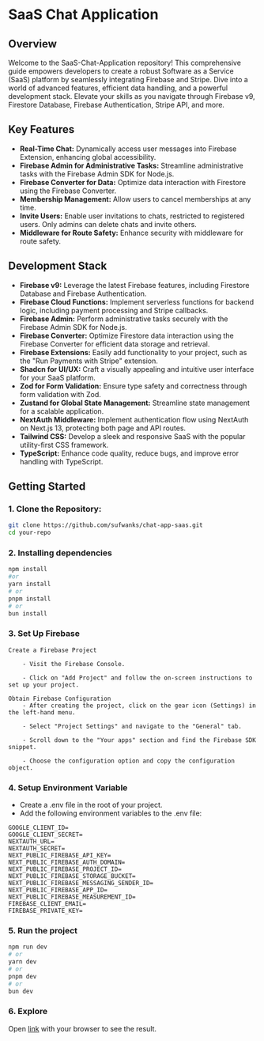 # SaaS Chat Application

## Overview

Welcome to the SaaS-Chat-Application repository! This comprehensive guide empowers developers to create a robust Software as a Service (SaaS) platform by seamlessly integrating Firebase and Stripe. Dive into a world of advanced features, efficient data handling, and a powerful development stack. Elevate your skills as you navigate through Firebase v9, Firestore Database, Firebase Authentication, Stripe API, and more.

## Key Features

- **Real-Time Chat:** Dynamically access user messages into Firebase Extension, enhancing global accessibility.
- **Firebase Admin for Administrative Tasks:** Streamline administrative tasks with the Firebase Admin SDK for Node.js.
- **Firebase Converter for Data:** Optimize data interaction with Firestore using the Firebase Converter.
- **Membership Management:** Allow users to cancel memberships at any time.
- **Invite Users:** Enable user invitations to chats, restricted to registered users. Only admins can delete chats and invite others.
- **Middleware for Route Safety:** Enhance security with middleware for route safety.

## Development Stack

- **Firebase v9:** Leverage the latest Firebase features, including Firestore Database and Firebase Authentication.
- **Firebase Cloud Functions:** Implement serverless functions for backend logic, including payment processing and Stripe callbacks.
- **Firebase Admin:** Perform administrative tasks securely with the Firebase Admin SDK for Node.js.
- **Firebase Converter:** Optimize Firestore data interaction using the Firebase Converter for efficient data storage and retrieval.
- **Firebase Extensions:** Easily add functionality to your project, such as the "Run Payments with Stripe" extension.
- **Shadcn for UI/UX:** Craft a visually appealing and intuitive user interface for your SaaS platform.
- **Zod for Form Validation:** Ensure type safety and correctness through form validation with Zod.
- **Zustand for Global State Management:** Streamline state management for a scalable application.
- **NextAuth Middleware:** Implement authentication flow using NextAuth on Next.js 13, protecting both page and API routes.
- **Tailwind CSS:** Develop a sleek and responsive SaaS with the popular utility-first CSS framework.
- **TypeScript:** Enhance code quality, reduce bugs, and improve error handling with TypeScript.

## Getting Started

### 1. Clone the Repository:

```bash
git clone https://github.com/sufwanks/chat-app-saas.git
cd your-repo
```

### 2. Installing dependencies

```bash
npm install
#or
yarn install
# or
pnpm install
# or
bun install
```

### 3. Set Up Firebase

    Create a Firebase Project

        - Visit the Firebase Console.

        - Click on "Add Project" and follow the on-screen instructions to set up your project.

    Obtain Firebase Configuration
        - After creating the project, click on the gear icon (Settings) in the left-hand menu.

        - Select "Project Settings" and navigate to the "General" tab.

        - Scroll down to the "Your apps" section and find the Firebase SDK snippet.

        - Choose the configuration option and copy the configuration object.

### 4. Setup Environment Variable

- Create a .env file in the root of your project.
- Add the following environment variables to the .env file:

```env
GOOGLE_CLIENT_ID=
GOOGLE_CLIENT_SECRET=
NEXTAUTH_URL=
NEXTAUTH_SECRET=
NEXT_PUBLIC_FIREBASE_API_KEY=
NEXT_PUBLIC_FIREBASE_AUTH_DOMAIN=
NEXT_PUBLIC_FIREBASE_PROJECT_ID=
NEXT_PUBLIC_FIREBASE_STORAGE_BUCKET=
NEXT_PUBLIC_FIREBASE_MESSAGING_SENDER_ID=
NEXT_PUBLIC_FIREBASE_APP_ID=
NEXT_PUBLIC_FIREBASE_MEASUREMENT_ID=
FIREBASE_CLIENT_EMAIL=
FIREBASE_PRIVATE_KEY=

```

### 5. Run the project

```bash
npm run dev
# or
yarn dev
# or
pnpm dev
# or
bun dev
```

### 6. Explore

Open [link](http://localhost:3000) with your browser to see the result.
